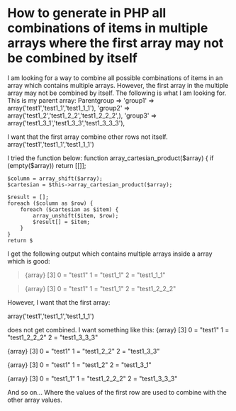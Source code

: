 
# How to generate in PHP all combinations of items in multiple arrays where the first array may not be combined by itself

I am looking for a way to combine all possible combinations of items in an array which contains multiple arrays. However, the first array in the multiple array may not be combined by itself.
The following is what I am looking for. This is my parent array:
Parentgroup =>
'group1' => array('test1','test1_1','test1_1_1'),
'group2' => array('test1_2','test1_2_2','test1_2_2_2',),
'group3' => array('test1_3_1','test1_3_3','test1_3_3_3'),

I want that the first array combine other rows not itself.
array('test1','test1_1','test1_1_1')

I tried the function below:
function array_cartesian_product($array)
{
    if (empty($array)) return [[]];

    $column = array_shift($array);
    $cartesian = $this->array_cartesian_product($array);

    $result = [];
    foreach ($column as $row) {
        foreach ($cartesian as $item) {
            array_unshift($item, $row);
            $result[] = $item;
        }
    }
    return $

I get the following output which contains multiple arrays inside a array which is good:
> {array} [3]
0 = "test1"
1 = "test1_1"
2 = "test1_1_1"

> {array} [3]
0 = "test1"
1 = "test1_1"
2 = "test1_2_2_2"

However, I want that the first array:

array('test1','test1_1','test1_1_1')


does not get combined. I want something like this:
{array} [3]
0 = "test1"
1 = "test1_2_2_2"
2 = "test1_3_3_3"

{array} [3]
0 = "test1"
1 = "test1_2_2"
2 = "test1_3_3"

{array} [3]
0 = "test1"
1 = "test1_2"
2 = "test1_3_1"

{array} [3]
0 = "test1_1"
1 = "test1_2_2_2"
2 = "test1_3_3_3"


And so on...
Where the values of the first row are used to combine with the other array values.

        